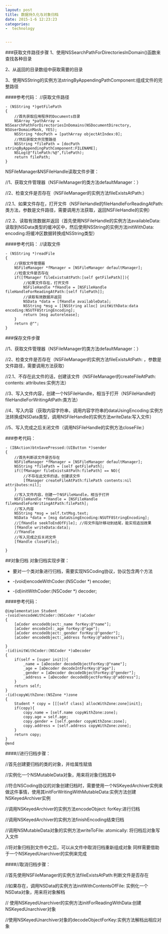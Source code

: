 ```yaml
---
layout: post
title: 数据持久化与对象归档
date: 2015-1-6 12:23:23
categories:
-  technology 


---
```


###获取文件路径步骤
1、使用NSSearchPathForDirectoriesInDomain()函数来查找各种目录

2、从返回的目录数组中获取需要的目录

3、使用NSString的实例方法stringByAppendingPathComponent:组成文件的完整路径

####参考代码：
//获取文件路径
```
- (NSString *)getFilePath
{
    //首先获取应用程序的Documents目录
    NSArray *pathArray = NSSearchPathForDirectoriesInDomains(NSDocumentDirectory, NSUserDomainMask, YES);
    NSString *docPath = [pathArray objectAtIndex:0];
    //然后获取文件完整路径
    NSString *filePath = [docPath stringByAppendingPathComponent:FILENAME];
    NSLog(@"filePath:%@",filePath);
    return filePath;
}
```
NSFileManager&NSFileHandle读取文件步骤：

//1、获取文件管理器（NSFileManager的类方法defaultManager：）

//2、检查文件是否存在（NSFileManager的实例方法fileExistsAtPath:）

//2.1、如果文件存在，打开文件（NSFileHandle的fileHandleForReadingAtPath:类方法，参数是文件路径，需要调用方法获取，返回NSFileHandle的实例）

//2.2、读取有效数据并返回（首先使用NSFileHandle的实例方法availableData:读取到NSData类型的缓冲区中，然后使用NSString的实例方法initWithData: encoding:将缓冲区数据转换成NSString类型）

####参考代码：
//读取文件
```
- (NSString *)readFile
{
    //获取文件管理器
    NSFileManager *fManager = [NSFileManager defaultManager];
    //检查文件是否存在
    if([fManager fileExistsAtPath:[self getFilePath]]){
        //如果文件存在，打开文件
        NSFileHandle *fHandle = [NSFileHandle fileHandleForReadingAtPath:[self filePath]];
        //读取有效数据并返回
        NSData *data = [fHandle availableData];
        NSString *msg = [[NSString alloc] initWithData:data  encoding:NSUTF8StringEncoding];
        return [msg autorelease];
    }
    return @"";
}
```
###保存文件步骤

//1、获取文件管理器（NSFileManager的类方法defaultManager：）

//2、检查文件是否存在（NSFileManager的实例方法fileExistsAtPath: ，参数是文件路径，需要调用方法获取）

//2.1、不存在此文件的话，创建该文件（NSFileManager的createFileAtPath: contents: attributes:实例方法）

//3、写入文件内容，创建一个NSFileHandle，相当于打开（NSFileHandle的fileHandleForWritingAtPath:类方法）

//4、写入内容（获取内容字符串，调用内容字符串的dataUsingEncoding:实例方法转换成NSData类型，调用NSFileHandle的实例方法writeData:写入文件）

//5、写入完成之后关闭文件（调用NSFileHandle的实例方法closeFile:）

###参考代码：
```
- (IBAction)btnSavePressed:(UIButton *)sender
{
    //首先判断该文件是否存在
    NSFileManager *fManager = [NSFileManager defaultManager];
    NSString *filePath = [self getFilePath]; 
    if([fManager fileExistsAtPath:filePath] == NO){
        //不存在此文件的话，创建该文件
        [fManager createFileAtPath:filePath contents:nil attributes:nil];
    }
    //写入文件内容，创建一个NSFileHandle，相当于打开
    NSFileHandle *fHandle = [NSFileHandle fileHandleForWritingAtPath:filePath];
    //写入内容
    NSString *msg = self.txtMsg.text;
    NSData *data = [msg dataUsingEncoding:NSUTF8StringEncoding];
    //[fHandle seekToEndOfFile]; //将文件指针移动到结尾，能实现追加效果
    [fHandle writeData:data];
    //fHandle
    //写入完成之后关闭文件
    [fHandle closeFile];
    
}
```
##对象归档
对象归档实现步骤：

*	要对一个类对象进行归档，需要实现NSCoding协议，协议包含两个方法

*	-(void)encodeWithCoder:(NSCoder *) encoder;

*	-(id)initWithCoder:(NSCoder *) decoder;

####参考代码：
```
@implementation Student
-(void)encodeWithCoder:(NSCoder *)aCoder
{
    [aCoder encodeObject:_name forKey:@"name"];
    [aCoder encodeInt:_age forKey:@"age"];
    [aCoder encodeObject:_gender forKey:@"gender"];
    [aCoder encodeObject:_address forKey:@"address"];
    
}
-(id)initWithCoder:(NSCoder *)aDecoder
{
    if(self = [super init]){
        _name = [aDecoder decodeObjectForKey:@"name"];
        _age = [aDecoder decodeIntForKey:@"age"];
        _gender = [aDecoder decodeObjectForKey:@"gender"];
        _address = [aDecoder decodeObjectForKey:@"address"];
    }
    return self;
}
-(id)copyWithZone:(NSZone *)zone
{
    Student * copy = [[[self class] allocWithZone:zone]init];
    if(copy){
        copy.name = [self.name copyWithZone:zone];
        copy.age = self.age;
        copy.gender = [self.gender copyWithZone:zone];
        copy.address = [self.address copyWithZone:zone];
    }
    return copy;
}
@end
```

####//进行归档步骤：

//首先创建要归档的类的对象，并给属性赋值

//实例化一个NSMutableData对象，用来将对象归档其中

//符合NSCoding协议的对象创建归档时，需要使用一个NSKeyedArchiver实例来做这件事情，使用其initForWritingWithMutableData:实例方法创建NSKeyedArchiver实例

//调用NSKeyedArchiver的实例方法encodeObject: forKey:进行归档

//调用NSKeyedArchiver的实例方法finishEncoding结束归档

//调用NSMutableData对象的实例方法writeToFile: atomically: 将归档后对象写入文件

//将对象归档到文件中之后，可以从文件中取消归档重新组成对象
 同样需要借助于一个NSKeyedUnarchiver的实例来完成

####//取消归档步骤：

//首先使用NSFileManager的实例方法fileExistsAtPath:判断文件是否存在

//如果存在，调用NSData的实例方法initWithContentsOfFile: 实例化一个NSData对象，用来将对象解档

// 使用NSKeyedUnarchiver的实例方法initForReadingWithData:创建NSKeyedUnarchiver对象

//使用NSKeyedUnarchiver对象的decodeObjectForKey:实例方法解档出相应对象
